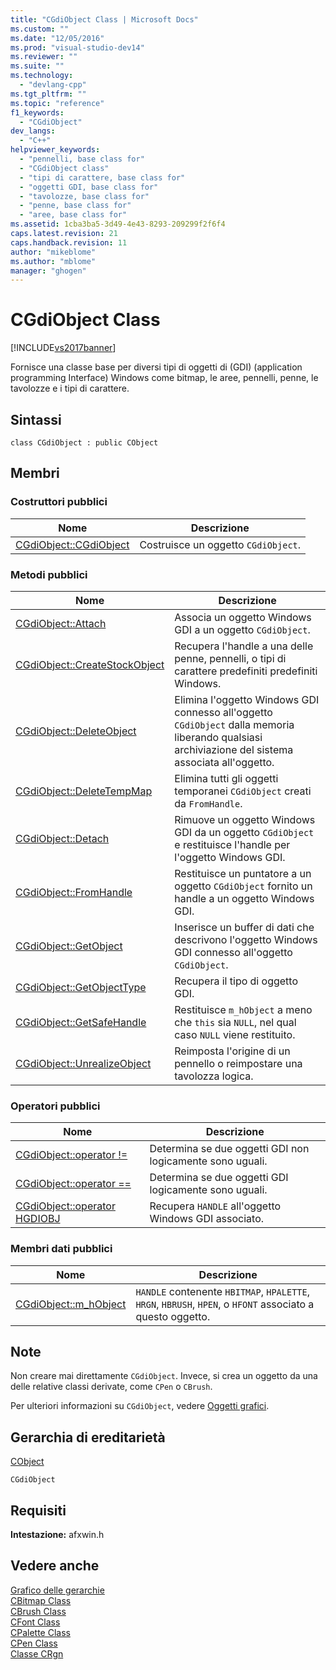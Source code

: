 ```yaml
---
title: "CGdiObject Class | Microsoft Docs"
ms.custom: ""
ms.date: "12/05/2016"
ms.prod: "visual-studio-dev14"
ms.reviewer: ""
ms.suite: ""
ms.technology: 
  - "devlang-cpp"
ms.tgt_pltfrm: ""
ms.topic: "reference"
f1_keywords: 
  - "CGdiObject"
dev_langs: 
  - "C++"
helpviewer_keywords: 
  - "pennelli, base class for"
  - "CGdiObject class"
  - "tipi di carattere, base class for"
  - "oggetti GDI, base class for"
  - "tavolozze, base class for"
  - "penne, base class for"
  - "aree, base class for"
ms.assetid: 1cba3ba5-3d49-4e43-8293-209299f2f6f4
caps.latest.revision: 21
caps.handback.revision: 11
author: "mikeblome"
ms.author: "mblome"
manager: "ghogen"
---
```

# CGdiObject Class
[!INCLUDE[vs2017banner](../../assembler/inline/includes/vs2017banner.md)]

Fornisce una classe base per diversi tipi di oggetti di \(GDI\) \(application programming Interface\) Windows come bitmap, le aree, pennelli, penne, le tavolozze e i tipi di carattere.  
  
## Sintassi  
  
```  
class CGdiObject : public CObject  
```  
  
## Membri  
  
### Costruttori pubblici  
  
|Nome|Descrizione|  
|----------|-----------------|  
|[CGdiObject::CGdiObject](../Topic/CGdiObject::CGdiObject.md)|Costruisce un oggetto `CGdiObject`.|  
  
### Metodi pubblici  
  
|Nome|Descrizione|  
|----------|-----------------|  
|[CGdiObject::Attach](../Topic/CGdiObject::Attach.md)|Associa un oggetto Windows GDI a un oggetto `CGdiObject`.|  
|[CGdiObject::CreateStockObject](../Topic/CGdiObject::CreateStockObject.md)|Recupera l'handle a una delle penne, pennelli, o tipi di carattere predefiniti predefiniti Windows.|  
|[CGdiObject::DeleteObject](../Topic/CGdiObject::DeleteObject.md)|Elimina l'oggetto Windows GDI connesso all'oggetto `CGdiObject` dalla memoria liberando qualsiasi archiviazione del sistema associata all'oggetto.|  
|[CGdiObject::DeleteTempMap](../Topic/CGdiObject::DeleteTempMap.md)|Elimina tutti gli oggetti temporanei `CGdiObject` creati da `FromHandle`.|  
|[CGdiObject::Detach](../Topic/CGdiObject::Detach.md)|Rimuove un oggetto Windows GDI da un oggetto `CGdiObject` e restituisce l'handle per l'oggetto Windows GDI.|  
|[CGdiObject::FromHandle](../Topic/CGdiObject::FromHandle.md)|Restituisce un puntatore a un oggetto `CGdiObject` fornito un handle a un oggetto Windows GDI.|  
|[CGdiObject::GetObject](../Topic/CGdiObject::GetObject.md)|Inserisce un buffer di dati che descrivono l'oggetto Windows GDI connesso all'oggetto `CGdiObject`.|  
|[CGdiObject::GetObjectType](../Topic/CGdiObject::GetObjectType.md)|Recupera il tipo di oggetto GDI.|  
|[CGdiObject::GetSafeHandle](../Topic/CGdiObject::GetSafeHandle.md)|Restituisce `m_hObject` a meno che `this` sia `NULL`, nel qual caso `NULL` viene restituito.|  
|[CGdiObject::UnrealizeObject](../Topic/CGdiObject::UnrealizeObject.md)|Reimposta l'origine di un pennello o reimpostare una tavolozza logica.|  
  
### Operatori pubblici  
  
|Nome|Descrizione|  
|----------|-----------------|  
|[CGdiObject::operator \!\=](../Topic/CGdiObject::operator%20!=.md)|Determina se due oggetti GDI non logicamente sono uguali.|  
|[CGdiObject::operator \=\=](../Topic/CGdiObject::operator%20==.md)|Determina se due oggetti GDI logicamente sono uguali.|  
|[CGdiObject::operator HGDIOBJ](../Topic/CGdiObject::operator%20HGDIOBJ.md)|Recupera `HANDLE` all'oggetto Windows GDI associato.|  
  
### Membri dati pubblici  
  
|Nome|Descrizione|  
|----------|-----------------|  
|[CGdiObject::m\_hObject](../Topic/CGdiObject::m_hObject.md)|`HANDLE` contenente `HBITMAP`, `HPALETTE`, `HRGN`, `HBRUSH`, `HPEN`, o `HFONT` associato a questo oggetto.|  
  
## Note  
 Non creare mai direttamente `CGdiObject`.  Invece, si crea un oggetto da una delle relative classi derivate, come `CPen` o `CBrush`.  
  
 Per ulteriori informazioni su `CGdiObject`, vedere [Oggetti grafici](../../mfc/graphic-objects.md).  
  
## Gerarchia di ereditarietà  
 [CObject](../../mfc/reference/cobject-class.md)  
  
 `CGdiObject`  
  
## Requisiti  
 **Intestazione:** afxwin.h  
  
## Vedere anche  
 [Grafico delle gerarchie](../../mfc/hierarchy-chart.md)   
 [CBitmap Class](../../mfc/reference/cbitmap-class.md)   
 [CBrush Class](../../mfc/reference/cbrush-class.md)   
 [CFont Class](../../mfc/reference/cfont-class.md)   
 [CPalette Class](../../mfc/reference/cpalette-class.md)   
 [CPen Class](../../mfc/reference/cpen-class.md)   
 [Classe CRgn](../../mfc/reference/crgn-class.md)